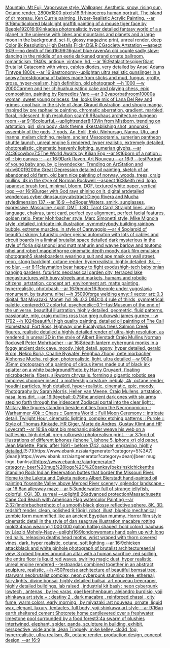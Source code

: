 [Mountain, Mt Fuji, Vaporwave style, Wallpaper, Aesthetic, snow, rising sun, Octane render, 2800x1800 pixels](https://www.ebank.nz/aiartgenerator?category=Mountain%2C%20Mt%20Fuji%2C%20Vaporwave%20style%2C%20Wallpaper%2C%20Aesthetic%2C%20snow%2C%20rising%20sun%2C%20Octane%20render%2C%202800x1800%20pixels)[16:9](https://www.ebank.nz/aiartgenerator?category=16%3A9)[rhinoceros human portrait. The island of dr moreau. Ken Currie painting. Hyper-Realistic Acrylic Painting. --ar 9:16](https://www.ebank.nz/aiartgenerator?category=rhinoceros%20human%20portrait.%20The%20island%20of%20dr%20moreau.%20Ken%20Currie%20painting.%20Hyper-Realistic%20Acrylic%20Painting.%20--ar%209%3A16)[multicolored blacklight graffiti painting of a mouse tiger face by Beeple](https://www.ebank.nz/aiartgenerator?category=multicolored%20blacklight%20graffiti%20painting%20of%20a%20mouse%20tiger%20face%20by%20Beeple)[1920](https://www.ebank.nz/aiartgenerator?category=1920)[16:9](https://www.ebank.nz/aiartgenerator?category=16%3A9)[Kinkade](https://www.ebank.nz/aiartgenerator?category=Kinkade)[a photorealistic hyper detailed fantasy world of a a planet in the universe with lakes and mountains and planets and  a large moon in the background, sci-fi, glossy magazine print, unreal render, deep Color,8k Resolution,High Details,Flickr,DSLR,CGsociety,Artstation —aspect 16:9 —no depth of field](https://www.ebank.nz/aiartgenerator?category=a%20photorealistic%20hyper%20detailed%20fantasy%20world%20of%20a%20a%20planet%20in%20the%20universe%20with%20lakes%20and%20mountains%20and%20planets%20and%20%20a%20large%20moon%20in%20the%20background%2C%20sci-fi%2C%20glossy%20magazine%20print%2C%20unreal%20render%2C%20deep%20Color%2C8k%20Resolution%2CHigh%20Details%2CFlickr%2CDSLR%2CCGsociety%2CArtstation%20%E2%80%94aspect%2016%3A9%20%E2%80%94no%20depth%20of%20field)[16:9](https://www.ebank.nz/aiartgenerator?category=16%3A9)[9:16](https://www.ebank.nz/aiartgenerator?category=9%3A16)[giant blue raven](https://www.ebank.nz/aiartgenerator?category=giant%20blue%20raven)[An old couple sadly slow-dancing in the middle of an eerie darkened grand ornate ballroom, romanticism, 1940s, antique, vintage, hd, --ar 16:9](https://www.ebank.nz/aiartgenerator?category=An%20old%20couple%20sadly%20slow-dancing%20in%20the%20middle%20of%20an%20eerie%20darkened%20grand%20ornate%20ballroom%2C%20romanticism%2C%201940s%2C%20antique%2C%20vintage%2C%20hd%2C%20--ar%2016%3A9)[stalactites](https://www.ebank.nz/aiartgenerator?category=stalactites)[giger](https://www.ebank.nz/aiartgenerator?category=giger)[Giant Brutalist Catacomb with wires, cables diodes, very detailed by Ansel Adams Tintype 1800s --ar  16:9](https://www.ebank.nz/aiartgenerator?category=Giant%20Brutalist%20Catacomb%20with%20wires%2C%20cables%20diodes%2C%20very%20detailed%20by%20Ansel%20Adams%20Tintype%201800s%20--ar%20%2016%3A9)[astronomy](https://www.ebank.nz/aiartgenerator?category=astronomy)[--uplight](https://www.ebank.nz/aiartgenerator?category=--uplight)[an ultra realistic gunslinger in a snowy forest](https://www.ebank.nz/aiartgenerator?category=an%20ultra%20realistic%20gunslinger%20in%20a%20snowy%20forest)[diorama of babies made from sticks and mud, fungus, grotty, gross, hyper-realism, high definition, old photograph —h 1000 —w 2000](https://www.ebank.nz/aiartgenerator?category=diorama%20of%20babies%20made%20from%20sticks%20and%20mud%2C%20fungus%2C%20grotty%2C%20gross%2C%20hyper-realism%2C%20high%20definition%2C%20old%20photograph%20%E2%80%94h%201000%20%E2%80%94w%202000)[Carmen and her chihuahua eating cake and playing chess, epic composition, painting by Remedios Varo —ar 3:2](https://www.ebank.nz/aiartgenerator?category=Carmen%20and%20her%20chihuahua%20eating%20cake%20and%20playing%20chess%2C%20epic%20composition%2C%20painting%20by%20Remedios%20Varo%20%E2%80%94ar%203%3A2)[vapor](https://www.ebank.nz/aiartgenerator?category=vapor)[bathroom](https://www.ebank.nz/aiartgenerator?category=bathroom)[10000](https://www.ebank.nz/aiartgenerator?category=10000)[a woman, sweet young princess, fae, looks like mix of Lana Del Rey and grimes, cool hair, in the style of Jean Giraud illustration, and shoujo manga, inspired by pre raphaelite painting, chromatic aberration, gradient, marbled, floral, iridescent, high resolution scan](https://www.ebank.nz/aiartgenerator?category=a%20woman%2C%20sweet%20young%20princess%2C%20fae%2C%20looks%20like%20mix%20of%20Lana%20Del%20Rey%20and%20grimes%2C%20cool%20hair%2C%20in%20the%20style%20of%20Jean%20Giraud%20illustration%2C%20and%20shoujo%20manga%2C%20inspired%20by%20pre%20raphaelite%20painting%2C%20chromatic%20aberration%2C%20gradient%2C%20marbled%2C%20floral%2C%20iridescent%2C%20high%20resolution%20scan)[16:9](https://www.ebank.nz/aiartgenerator?category=16%3A9)[Bauhaus architecture dungeon room --ar 9:16](https://www.ebank.nz/aiartgenerator?category=Bauhaus%20architecture%20dungeon%20room%20--ar%209%3A16)[colourful,](https://www.ebank.nz/aiartgenerator?category=colourful%2C)[--uplight](https://www.ebank.nz/aiartgenerator?category=--uplight)[render](https://www.ebank.nz/aiartgenerator?category=render)[8:13](https://www.ebank.nz/aiartgenerator?category=8%3A13)[Vin from Mistborn, trending on artstation, girl, slim body, dark theme, 4k](https://www.ebank.nz/aiartgenerator?category=Vin%20from%20Mistborn%2C%20trending%20on%20artstation%2C%20girl%2C%20slim%20body%2C%20dark%20theme%2C%204k)[establishing shot, annunaki ,  assembly of the gods, 7 gods, An, Enlil, Enki, Ninhursag, Nanna, Utu, and Inanna, melam clothing, melam, ancient Mesopotamia, sumerian pantheon shuttle launch, unreal engine 5 rendered, hyper realistic,  extremely detailed, photorealistic,  cinematic heavenly lighting, sumerian glyphs, --ar 24:36](https://www.ebank.nz/aiartgenerator?category=establishing%20shot%2C%20annunaki%20%2C%20%20assembly%20of%20the%20gods%2C%207%20gods%2C%20An%2C%20Enlil%2C%20Enki%2C%20Ninhursag%2C%20Nanna%2C%20Utu%2C%20and%20Inanna%2C%20melam%20clothing%2C%20melam%2C%20ancient%20Mesopotamia%2C%20sumerian%20pantheon%20shuttle%20launch%2C%20unreal%20engine%205%20rendered%2C%20hyper%20realistic%2C%20%20extremely%20detailed%2C%20photorealistic%2C%20%20cinematic%20heavenly%20lighting%2C%20sumerian%20glyphs%2C%20--ar%2024%3A36)[cowboy](https://www.ebank.nz/aiartgenerator?category=cowboy)[7:5](https://www.ebank.nz/aiartgenerator?category=7%3A5)[The World Awaits by Kilian Eng --ar 9:16](https://www.ebank.nz/aiartgenerator?category=The%20World%20Awaits%20by%20Kilian%20Eng%20--ar%209%3A16)[born of a nation :: oil :: big canvas :: --ar 16:9](https://www.ebank.nz/aiartgenerator?category=born%20of%20a%20nation%20%3A%3A%20oil%20%3A%3A%20big%20canvas%20%3A%3A%20--ar%2016%3A9)[Dark Raven. Art Nouveau --ar 16:9 --test](https://www.ebank.nz/aiartgenerator?category=Dark%20Raven.%20Art%20Nouveau%20--ar%2016%3A9%20--test)[Portrait of young baby ang, by jc leyendecker ,Trending on ArtStation and pixiv](https://www.ebank.nz/aiartgenerator?category=Portrait%20of%20young%20baby%20ang%2C%20by%20jc%20leyendecker%20%2CTrending%20on%20ArtStation%20and%20pixiv)[600](https://www.ebank.nz/aiartgenerator?category=600)[1920](https://www.ebank.nz/aiartgenerator?category=1920)[the Great Depression detailed oil painting, sketch of an abandoned old farm, old barn nice painting of norway, woods, trees, craig mullins, 4k in the style of Norman Rockwell --aspect 16:8](https://www.ebank.nz/aiartgenerator?category=the%20Great%20Depression%20detailed%20oil%20painting%2C%20sketch%20of%20an%20abandoned%20old%20farm%2C%20old%20barn%20nice%20painting%20of%20norway%2C%20woods%2C%20trees%2C%20craig%20mullins%2C%204k%20in%20the%20style%20of%20Norman%20Rockwell%20--aspect%2016%3A8)[keith reid, logo, japanese brush font, minimal, bloom, DOF, textured white paper, vertical logo —ar 16:9](https://www.ebank.nz/aiartgenerator?category=keith%20reid%2C%20logo%2C%20japanese%20brush%20font%2C%20minimal%2C%20bloom%2C%20DOF%2C%20textured%20white%20paper%2C%20vertical%20logo%20%E2%80%94ar%2016%3A9)[Burger with God rays shining on it, digital art](https://www.ebank.nz/aiartgenerator?category=Burger%20with%20God%20rays%20shining%20on%20it%2C%20digital%20art)[detailed wonderous cyber dinosaur](https://www.ebank.nz/aiartgenerator?category=detailed%20wonderous%20cyber%20dinosaur)[joy:abstract:Diego Rivera and Mucha style](https://www.ebank.nz/aiartgenerator?category=joy%3Aabstract%3ADiego%20Rivera%20and%20Mucha%20style)[dimension 137 --ar 16:9 --hd](https://www.ebank.nz/aiartgenerator?category=dimension%20137%20--ar%2016%3A9%20--hd)[Roger Waters, smirk, sunglasses, expressive, Masculine, spirit, DMT, LSD, Tarot Card, Straight lines, alien language, chakras, tarot card, perfect eye alignment, perfect facial features, golden ratio, Peter Mohrbacher style, Marc Simonetti style, Mike Mignola style, detailed, intricate ink illustration, symmetry](https://www.ebank.nz/aiartgenerator?category=Roger%20Waters%2C%20smirk%2C%20sunglasses%2C%20expressive%2C%20Masculine%2C%20spirit%2C%20DMT%2C%20LSD%2C%20Tarot%20Card%2C%20Straight%20lines%2C%20alien%20language%2C%20chakras%2C%20tarot%20card%2C%20perfect%20eye%20alignment%2C%20perfect%20facial%20features%2C%20golden%20ratio%2C%20Peter%20Mohrbacher%20style%2C%20Marc%20Simonetti%20style%2C%20Mike%20Mignola%20style%2C%20detailed%2C%20intricate%20ink%20illustration%2C%20symmetry)[body building rainbow bubble, extreme muscles, in style of Caravaggio —ar 4:5](https://www.ebank.nz/aiartgenerator?category=body%20building%20rainbow%20bubble%2C%20extreme%20muscles%2C%20in%20style%20of%20Caravaggio%20%E2%80%94ar%204%3A5)[polaroid of beautiful skinny futuristic cyber geisha automaton with lots of cables and circuit boards in a liminal brutalist space detailed dark mysterious in the style of floria sigismondi and matt mahurin and wayne barlow and tsutomo nihei and robert mapplethorpe cinematic depth moody dark film emulsion photograph](https://www.ebank.nz/aiartgenerator?category=polaroid%20of%20beautiful%20skinny%20futuristic%20cyber%20geisha%20automaton%20with%20lots%20of%20cables%20and%20circuit%20boards%20in%20a%20liminal%20brutalist%20space%20detailed%20dark%20mysterious%20in%20the%20style%20of%20floria%20sigismondi%20and%20matt%20mahurin%20and%20wayne%20barlow%20and%20tsutomo%20nihei%20and%20robert%20mapplethorpe%20cinematic%20depth%20moody%20dark%20film%20emulsion%20photograph)[5 skateboarders wearing a suit and ape mask on wall street, neon, stong backlight, octane render, hyperrealistic, highly detailed, 8k, --no blur, --ar 8:11](https://www.ebank.nz/aiartgenerator?category=5%20skateboarders%20wearing%20a%20suit%20and%20ape%20mask%20on%20wall%20street%2C%20neon%2C%20stong%20backlight%2C%20octane%20render%2C%20hyperrealistic%2C%20highly%20detailed%2C%208k%2C%20--no%20blur%2C%20--ar%208%3A11)[claymation bear happy to fight exodus](https://www.ebank.nz/aiartgenerator?category=claymation%20bear%20happy%20to%20fight%20exodus)[high-tech babylonian hanging gardens, futuristc neoclassical garden city, terraced lake megastructures with busy streets and markets, humans and robotic citizens, artstation, concept art, environment art, matte painting, hyperrealistic, photobash --ar 16:9](https://www.ebank.nz/aiartgenerator?category=high-tech%20babylonian%20hanging%20gardens%2C%20futuristc%20neoclassical%20garden%20city%2C%20terraced%20lake%20megastructures%20with%20busy%20streets%20and%20markets%2C%20humans%20and%20robotic%20citizens%2C%20artstation%2C%20concept%20art%2C%20environment%20art%2C%20matte%20painting%2C%20hyperrealistic%2C%20photobash%20--ar%2016%3A9)[render](https://www.ebank.nz/aiartgenerator?category=render)[16:9](https://www.ebank.nz/aiartgenerator?category=16%3A9)[people under yugoslavia monument, by tsutomu nihei —h 350](https://www.ebank.nz/aiartgenerator?category=people%20under%20yugoslavia%20monument%2C%20by%20tsutomu%20nihei%20%E2%80%94h%20350)[90](https://www.ebank.nz/aiartgenerator?category=90)[forge welding envy::1 vector art::0.3 digital, flat Miyazaki, Monet, hd, 8k::0.3 D&D::0.4 rule of thirds, symmetrical, palette, centered:0.2 colorful, psychedelic::0.1](https://www.ebank.nz/aiartgenerator?category=forge%20welding%20envy%3A%3A1%20vector%20art%3A%3A0.3%20digital%2C%20flat%20Miyazaki%2C%20Monet%2C%20hd%2C%208k%3A%3A0.3%20D%26D%3A%3A0.4%20rule%20of%20thirds%2C%20symmetrical%2C%20palette%2C%20centered%3A0.2%20colorful%2C%20psychedelic%3A%3A0.1)[--fast](https://www.ebank.nz/aiartgenerator?category=--fast)[Museum of the end of the universe, beautiful illustration, highly detailed, geometric, fluid patterns, passionate, mtg, craig mullins ross tran greg rutkowski james gurney --w 1792 --h 1024](https://www.ebank.nz/aiartgenerator?category=Museum%20of%20the%20end%20of%20the%20universe%2C%20beautiful%20illustration%2C%20highly%20detailed%2C%20geometric%2C%20fluid%20patterns%2C%20passionate%2C%20mtg%2C%20craig%20mullins%20ross%20tran%20greg%20rutkowski%20james%20gurney%20--w%201792%20--h%201024)[beautiful high quality painting, detailed oil painting of The Call Homestead, Fort Ross, Highway one Eucalyptus trees  Salmon Creek figures, realistic detailed a highly detailed render of ultra-high resolution, as rendered in unreal 3D in the style of Albert Bierstadt Craig Mullins Norman Rockwell Peter Mohrbacher  --ar 16:8](https://www.ebank.nz/aiartgenerator?category=beautiful%20high%20quality%20painting%2C%20detailed%20oil%20painting%20of%20The%20Call%20Homestead%2C%20Fort%20Ross%2C%20Highway%20one%20Eucalyptus%20trees%20%20Salmon%20Creek%20figures%2C%20realistic%20detailed%20a%20highly%20detailed%20render%20of%20ultra-high%20resolution%2C%20as%20rendered%20in%20unreal%203D%20in%20the%20style%20of%20Albert%20Bierstadt%20Craig%20Mullins%20Norman%20Rockwell%20Peter%20Mohrbacher%20%20--ar%2016%3A8)[death lantern cyberpunk monks in a foggy ancient dark cave, moody, high detail, agony, hyper detailed, gerald Brom, Nekro Borja, Charlie Bywater, Fenghua Zhong, pete morbacher, Alphonse Mucha, religion, photorealistic, light, ultra detailed --w 900](https://www.ebank.nz/aiartgenerator?category=death%20lantern%20cyberpunk%20monks%20in%20a%20foggy%20ancient%20dark%20cave%2C%20moody%2C%20high%20detail%2C%20agony%2C%20hyper%20detailed%2C%20gerald%20Brom%2C%20Nekro%20Borja%2C%20Charlie%20Bywater%2C%20Fenghua%20Zhong%2C%20pete%20morbacher%2C%20Alphonse%20Mucha%2C%20religion%2C%20photorealistic%2C%20light%2C%20ultra%20detailed%20--w%20900)[a 35mm photograph of a painting of circus items made out of black ink splatter on a white background](https://www.ebank.nz/aiartgenerator?category=a%2035mm%20photograph%20of%20a%20painting%20of%20circus%20items%20made%20out%20of%20black%20ink%20splatter%20on%20a%20white%20background)[Photo by Harry Gruyaert, floating microbacteria, fibers, silkworm chrysalis, forming a gigantic robotic sea lampreys chomper insect, a mothership creature, nebula, 4k, octane render, houdini particles, high detailed, hyper-realistic, cinematic, epic, moody, Photography by Sarah Morris, Hellen van Meene, Craig Mullens, artstation, nasa, lens dirt, --ar 16:9](https://www.ebank.nz/aiartgenerator?category=Photo%20by%20Harry%20Gruyaert%2C%20floating%20microbacteria%2C%20fibers%2C%20silkworm%20chrysalis%2C%20forming%20a%20gigantic%20robotic%20sea%20lampreys%20chomper%20insect%2C%20a%20mothership%20creature%2C%20nebula%2C%204k%2C%20octane%20render%2C%20houdini%20particles%2C%20high%20detailed%2C%20hyper-realistic%2C%20cinematic%2C%20epic%2C%20moody%2C%20Photography%20by%20Sarah%20Morris%2C%20Hellen%20van%20Meene%2C%20Craig%20Mullens%2C%20artstation%2C%20nasa%2C%20lens%20dirt%2C%20--ar%2016%3A9)[eyeball](https://www.ebank.nz/aiartgenerator?category=eyeball)[::0.75](https://www.ebank.nz/aiartgenerator?category=%3A%3A0.75)[the ancient dark ones with six arms steping forth through the iridescent Zodiacal portal into the clear light :: Military like figures standing beside entities from the Necronomicon :: Warhammer 40k :: Chaos :: Gamma World :: Full Moon Ceremony :: intricate detail, Twilight Hour, cinematic lighting, complex etching patterns :: Purple :: Style of Thomas Kinkade, HR Giger, Marte de Andres, Gustav Klimt and HP Lovecraft --ar 16:9](https://www.ebank.nz/aiartgenerator?category=the%20ancient%20dark%20ones%20with%20six%20arms%20steping%20forth%20through%20the%20iridescent%20Zodiacal%20portal%20into%20the%20clear%20light%20%3A%3A%20Military%20like%20figures%20standing%20beside%20entities%20from%20the%20Necronomicon%20%3A%3A%20Warhammer%2040k%20%3A%3A%20Chaos%20%3A%3A%20Gamma%20World%20%3A%3A%20Full%20Moon%20Ceremony%20%3A%3A%20intricate%20detail%2C%20Twilight%20Hour%2C%20cinematic%20lighting%2C%20complex%20etching%20patterns%20%3A%3A%20Purple%20%3A%3A%20Style%20of%20Thomas%20Kinkade%2C%20HR%20Giger%2C%20Marte%20de%20Andres%2C%20Gustav%20Klimt%20and%20HP%20Lovecraft%20--ar%2016%3A9)[a giant bio mechanic spider weave his web on a battleship. high detail. greg rutkowski photorealism print.  --ar 3:1](https://www.ebank.nz/aiartgenerator?category=a%20giant%20bio%20mechanic%20spider%20weave%20his%20web%20on%20a%20battleship.%20high%20detail.%20greg%20rutkowski%20photorealism%20print.%20%20--ar%203%3A1)[grid of illustrations of different iphones (iphone 1, iphone 5, iphone xr) old paper, Jean Mariette, Paris, after 1691 - before 1742, paper, engraving, highly detailed.](https://www.ebank.nz/aiartgenerator?category=grid%20of%20illustrations%20of%20different%20iphones%20%28iphone%201%2C%20iphone%205%2C%20iphone%20xr%29%20old%20paper%2C%20Jean%20Mariette%2C%20Paris%2C%20after%201691%20-%20before%201742%2C%20paper%2C%20engraving%2C%20highly%20detailed.)[5:7](https://www.ebank.nz/aiartgenerator?category=5%3A7)[dean](https://www.ebank.nz/aiartgenerator?category=dean)[beer mug logo, banksy](https://www.ebank.nz/aiartgenerator?category=beer%20mug%20logo%2C%20banksy)[beksinski](https://www.ebank.nz/aiartgenerator?category=beksinski)[chicken](https://www.ebank.nz/aiartgenerator?category=chicken)[the Standing Rock Indian Reservation buttes that border the Missouri River. Home to the Lakota and Dakota nations Albert Bierstadt hand-painted oil painting Yosemite Valley above Merced River scenery, splendor landscape --ar 16:8](https://www.ebank.nz/aiartgenerator?category=the%20Standing%20Rock%20Indian%20Reservation%20buttes%20that%20border%20the%20Missouri%20River.%20Home%20to%20the%20Lakota%20and%20Dakota%20nations%20Albert%20Bierstadt%20hand-painted%20oil%20painting%20Yosemite%20Valley%20above%20Merced%20River%20scenery%2C%20splendor%20landscape%20--ar%2016%3A8)[an alleyway maze --ar 5:3](https://www.ebank.nz/aiartgenerator?category=an%20alleyway%20maze%20--ar%205%3A3)[underwater full of strange jellyfish, colorful, CGI, 3D, surreal --uplight](https://www.ebank.nz/aiartgenerator?category=underwater%20full%20of%20strange%20jellyfish%2C%20colorful%2C%20CGI%2C%203D%2C%20surreal%20--uplight)[8:26](https://www.ebank.nz/aiartgenerator?category=8%3A26)[advanced protection](https://www.ebank.nz/aiartgenerator?category=advanced%20protection)[Massachusetts Cape Cod Beach with American Flag watercolor Painting --ar 2:3](https://www.ebank.nz/aiartgenerator?category=Massachusetts%20Cape%20Cod%20Beach%20with%20American%20Flag%20watercolor%20Painting%20--ar%202%3A3)[2:1](https://www.ebank.nz/aiartgenerator?category=2%3A1)[mohrbacher](https://www.ebank.nz/aiartgenerator?category=mohrbacher)[photo of a smooth black glossy reflective sphere, 8K, 3D, redshift render, clean, polished,](https://www.ebank.nz/aiartgenerator?category=photo%20of%20a%20smooth%20black%20glossy%20reflective%20sphere%2C%208K%2C%203D%2C%20redshift%20render%2C%20clean%2C%20polished%2C)[9:16](https://www.ebank.nz/aiartgenerator?category=9%3A16)[girl, robot, illust, blue](https://www.ebank.nz/aiartgenerator?category=girl%2C%20robot%2C%20illust%2C%20blue)[bio mechanical zombie form mummified like an ancient Egyptian mummy. Horror film style cinematic detail in the style of dan seagrave illustration macabre rotting mold](https://www.ebank.nz/aiartgenerator?category=bio%20mechanical%20zombie%20form%20mummified%20like%20an%20ancient%20Egyptian%20mummy.%20Horror%20film%20style%20cinematic%20detail%20in%20the%20style%20of%20dan%20seagrave%20illustration%20macabre%20rotting%20mold)[3:4](https://www.ebank.nz/aiartgenerator?category=3%3A4)[man wearing 1,000,000 gallon hat](https://www.ebank.nz/aiartgenerator?category=man%20wearing%201%2C000%2C000%20gallon%20hat)[big shaped, bold colord, bauhaus by László Moholy-Nagy](https://www.ebank.nz/aiartgenerator?category=big%20shaped%2C%20bold%20colord%2C%20bauhaus%20by%20L%C3%A1szl%C3%B3%20Moholy-Nagy)[--uplight](https://www.ebank.nz/aiartgenerator?category=--uplight)[16:9](https://www.ebank.nz/aiartgenerator?category=16%3A9)[london](https://www.ebank.nz/aiartgenerator?category=london)[womans hand palm up with long red nails, releasing deaths head moths, wrist wraped with thorn covered vines, dark, hyper realistic, octane, soft lighting --ar 16:9](https://www.ebank.nz/aiartgenerator?category=womans%20hand%20palm%20up%20with%20long%20red%20nails%2C%20releasing%20deaths%20head%20moths%2C%20wrist%20wraped%20with%20thorn%20covered%20vines%2C%20dark%2C%20hyper%20realistic%2C%20octane%2C%20soft%20lighting%20--ar%2016%3A9)[chicken attack](https://www.ebank.nz/aiartgenerator?category=chicken%20attack)[black and white pinhole photograph of brutalist architecture](https://www.ebank.nz/aiartgenerator?category=black%20and%20white%20pinhole%20photograph%20of%20brutalist%20architecture)[aerial view, 3 robed figures around an altar with a human sacrifice, red spilling, the entire floor is liquid red waves, swirling magic dust, hyper realistic, unreal engine rendered --test](https://www.ebank.nz/aiartgenerator?category=aerial%20view%2C%203%20robed%20figures%20around%20an%20altar%20with%20a%20human%20sacrifice%2C%20red%20spilling%2C%20the%20entire%20floor%20is%20liquid%20red%20waves%2C%20swirling%20magic%20dust%2C%20hyper%20realistic%2C%20unreal%20engine%20rendered%20--test)[pandas combined together in an abstract sculpture, realistic, --h 450](https://www.ebank.nz/aiartgenerator?category=pandas%20combined%20together%20in%20an%20abstract%20sculpture%2C%20realistic%2C%20--h%20450)[Precise architecture of beautiful bomsai tree,  starwars neobrutalist complex, neon cyberpunk stunning tree, ethereal, fairy lights, divine bonsai ,highly detailed builsai, art nouveau treecraper, highly detailed buildings,  lab raised , industrial kit bash : neon cyberpunk lowtech , antenas , by leo varas, gael kerchenbaum ,alejandro burdisio, yoji shinkawa art style + : destiny 2 , dark macabre , reinforced chassi , city fume ,warm colors ,early morning , by miyazaki :art nouveau, ornate, liquid wax, elegant, luxury, tentacles, full body, yoji shinkawa art style --ar 9:16](https://www.ebank.nz/aiartgenerator?category=Precise%20architecture%20of%20beautiful%20bomsai%20tree%2C%20%20starwars%20neobrutalist%20complex%2C%20neon%20cyberpunk%20stunning%20tree%2C%20ethereal%2C%20fairy%20lights%2C%20divine%20bonsai%20%2Chighly%20detailed%20builsai%2C%20art%20nouveau%20treecraper%2C%20highly%20detailed%20buildings%2C%20%20lab%20raised%20%2C%20industrial%20kit%20bash%20%3A%20neon%20cyberpunk%20lowtech%20%2C%20antenas%20%2C%20by%20leo%20varas%2C%20gael%20kerchenbaum%20%2Calejandro%20burdisio%2C%20yoji%20shinkawa%20art%20style%20%2B%20%3A%20destiny%202%20%2C%20dark%20macabre%20%2C%20reinforced%20chassi%20%2C%20city%20fume%20%2Cwarm%20colors%20%2Cearly%20morning%20%2C%20by%20miyazaki%20%3Aart%20nouveau%2C%20ornate%2C%20liquid%20wax%2C%20elegant%2C%20luxury%2C%20tentacles%2C%20full%20body%2C%20yoji%20shinkawa%20art%20style%20--ar%209%3A16)[an earth sheltered cement Shotcrete home cantilevered over a freshwater limestone pool surrounded by a food forest](https://www.ebank.nz/aiartgenerator?category=an%20earth%20sheltered%20cement%20Shotcrete%20home%20cantilevered%20over%20a%20freshwater%20limestone%20pool%20surrounded%20by%20a%20food%20forest)[3:4](https://www.ebank.nz/aiartgenerator?category=3%3A4)[a swarm of plushies intertwined, elephant, spider, panda, sculpture in building, exhibit, perspective, wide angle, Jean Tinguely, mike kelley, clo3d, fog, hyperrealistic, ultra realism, 8k, octane render, production design, concept design, --ar 16:9](https://www.ebank.nz/aiartgenerator?category=a%20swarm%20of%20plushies%20intertwined%2C%20elephant%2C%20spider%2C%20panda%2C%20sculpture%20in%20building%2C%20exhibit%2C%20perspective%2C%20wide%20angle%2C%20Jean%20Tinguely%2C%20mike%20kelley%2C%20clo3d%2C%20fog%2C%20hyperrealistic%2C%20ultra%20realism%2C%208k%2C%20octane%20render%2C%20production%20design%2C%20concept%20design%2C%20--ar%2016%3A9)
